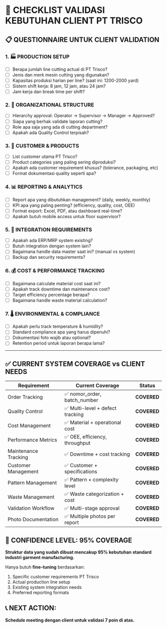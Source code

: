 # 🎯 CHECKLIST VALIDASI KEBUTUHAN CLIENT PT TRISCO

## 📋 QUESTIONNAIRE UNTUK CLIENT VALIDATION

### 1. **🏭 PRODUCTION SETUP**
- [ ] Berapa jumlah line cutting actual di PT Trisco?
- [ ] Jenis dan merk mesin cutting yang digunakan?
- [ ] Kapasitas produksi harian per line? (saat ini: 1200-2000 yard)
- [ ] Sistem shift kerja: 8 jam, 12 jam, atau 24 jam?
- [ ] Jam kerja dan break time per shift?

### 2. **👥 ORGANIZATIONAL STRUCTURE**  
- [ ] Hierarchy approval: Operator → Supervisor → Manager → Approved?
- [ ] Siapa yang berhak validate laporan cutting?
- [ ] Role apa saja yang ada di cutting department?
- [ ] Apakah ada Quality Control terpisah?

### 3. **🏢 CUSTOMER & PRODUCTS**
- [ ] List customer utama PT Trisco?
- [ ] Product categories yang paling sering diproduksi?
- [ ] Apakah ada customer requirement khusus? (tolerance, packaging, etc)
- [ ] Format dokumentasi quality seperti apa?

### 4. **📊 REPORTING & ANALYTICS**
- [ ] Report apa yang dibutuhkan management? (daily, weekly, monthly)
- [ ] KPI apa yang paling penting? (efficiency, quality, cost, OEE)
- [ ] Format export: Excel, PDF, atau dashboard real-time?
- [ ] Apakah butuh mobile access untuk floor supervisor?

### 5. **🔌 INTEGRATION REQUIREMENTS**
- [ ] Apakah ada ERP/MRP system existing?
- [ ] Butuh integration dengan system lain?
- [ ] Bagaimana handle data master saat ini? (manual vs system)
- [ ] Backup dan security requirements?

### 6. **💰 COST & PERFORMANCE TRACKING**
- [ ] Bagaimana calculate material cost saat ini?
- [ ] Apakah track downtime dan maintenance cost?
- [ ] Target efficiency percentage berapa?
- [ ] Bagaimana handle waste material calculation?

### 7. **🌡️ ENVIRONMENTAL & COMPLIANCE**
- [ ] Apakah perlu track temperature & humidity?
- [ ] Standard compliance apa yang harus dipenuhi?
- [ ] Dokumentasi foto wajib atau optional?
- [ ] Retention period untuk laporan berapa lama?

---

## ✅ CURRENT SYSTEM COVERAGE vs CLIENT NEEDS

| Requirement | Current Coverage | Status |
|------------|------------------|---------|
| Order Tracking | ✅ nomor_order, batch_number | **COVERED** |
| Quality Control | ✅ Multi-level + defect tracking | **COVERED** |
| Cost Management | ✅ Material + operational cost | **COVERED** |
| Performance Metrics | ✅ OEE, efficiency, throughput | **COVERED** |
| Maintenance Tracking | ✅ Downtime + cost tracking | **COVERED** |
| Customer Management | ✅ Customer + specifications | **COVERED** |
| Pattern Management | ✅ Pattern + complexity level | **COVERED** |
| Waste Management | ✅ Waste categorization + cost | **COVERED** |
| Validation Workflow | ✅ Multi-stage approval | **COVERED** |
| Photo Documentation | ✅ Multiple photos per report | **COVERED** |

## 🎯 CONFIDENCE LEVEL: **95% COVERAGE**

**Struktur data yang sudah dibuat mencakup 95% kebutuhan standard industri garment manufacturing.**

Hanya butuh **fine-tuning** berdasarkan:
1. Specific customer requirements PT Trisco
2. Actual production line setup
3. Existing system integration needs
4. Preferred reporting formats

## 📞 NEXT ACTION:
**Schedule meeting dengan client untuk validasi 7 poin di atas.**
